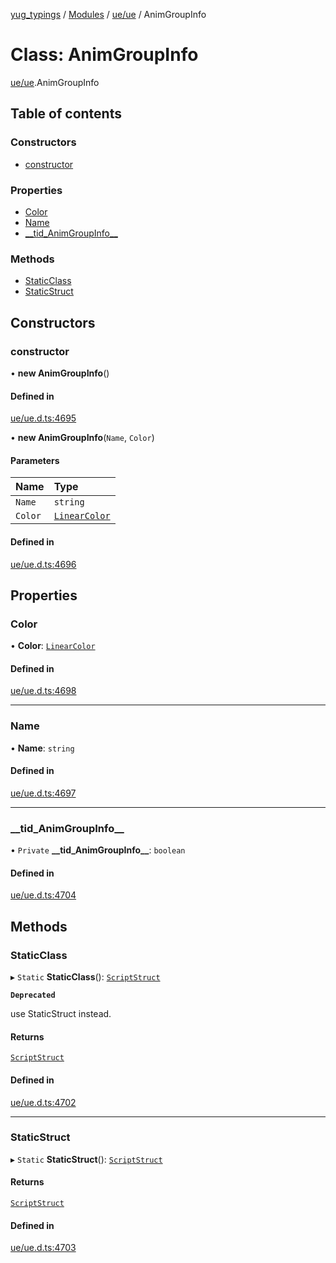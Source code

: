 [yug_typings](../README.md) / [Modules](../modules.md) / [ue/ue](../modules/ue_ue.md) / AnimGroupInfo

# Class: AnimGroupInfo

[ue/ue](../modules/ue_ue.md).AnimGroupInfo

## Table of contents

### Constructors

- [constructor](ue_ue.AnimGroupInfo.md#constructor)

### Properties

- [Color](ue_ue.AnimGroupInfo.md#color)
- [Name](ue_ue.AnimGroupInfo.md#name)
- [\_\_tid\_AnimGroupInfo\_\_](ue_ue.AnimGroupInfo.md#__tid_animgroupinfo__)

### Methods

- [StaticClass](ue_ue.AnimGroupInfo.md#staticclass)
- [StaticStruct](ue_ue.AnimGroupInfo.md#staticstruct)

## Constructors

### constructor

• **new AnimGroupInfo**()

#### Defined in

[ue/ue.d.ts:4695](https://github.com/YugMetaverse/yug_typings/blob/25cad34/ue/ue.d.ts#L4695)

• **new AnimGroupInfo**(`Name`, `Color`)

#### Parameters

| Name | Type |
| :------ | :------ |
| `Name` | `string` |
| `Color` | [`LinearColor`](ue_ue_s.LinearColor.md) |

#### Defined in

[ue/ue.d.ts:4696](https://github.com/YugMetaverse/yug_typings/blob/25cad34/ue/ue.d.ts#L4696)

## Properties

### Color

• **Color**: [`LinearColor`](ue_ue_s.LinearColor.md)

#### Defined in

[ue/ue.d.ts:4698](https://github.com/YugMetaverse/yug_typings/blob/25cad34/ue/ue.d.ts#L4698)

___

### Name

• **Name**: `string`

#### Defined in

[ue/ue.d.ts:4697](https://github.com/YugMetaverse/yug_typings/blob/25cad34/ue/ue.d.ts#L4697)

___

### \_\_tid\_AnimGroupInfo\_\_

• `Private` **\_\_tid\_AnimGroupInfo\_\_**: `boolean`

#### Defined in

[ue/ue.d.ts:4704](https://github.com/YugMetaverse/yug_typings/blob/25cad34/ue/ue.d.ts#L4704)

## Methods

### StaticClass

▸ `Static` **StaticClass**(): [`ScriptStruct`](ue_ue.ScriptStruct.md)

**`Deprecated`**

use StaticStruct instead.

#### Returns

[`ScriptStruct`](ue_ue.ScriptStruct.md)

#### Defined in

[ue/ue.d.ts:4702](https://github.com/YugMetaverse/yug_typings/blob/25cad34/ue/ue.d.ts#L4702)

___

### StaticStruct

▸ `Static` **StaticStruct**(): [`ScriptStruct`](ue_ue.ScriptStruct.md)

#### Returns

[`ScriptStruct`](ue_ue.ScriptStruct.md)

#### Defined in

[ue/ue.d.ts:4703](https://github.com/YugMetaverse/yug_typings/blob/25cad34/ue/ue.d.ts#L4703)
